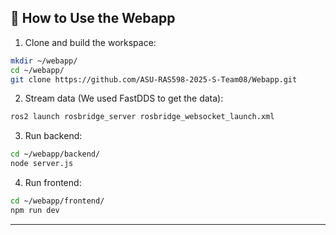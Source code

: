 
## 🚀 How to Use the Webapp

1. Clone and build the workspace:

```bash
mkdir ~/webapp/
cd ~/webapp/
git clone https://github.com/ASU-RAS598-2025-S-Team08/Webapp.git
```

2. Stream data (We used FastDDS to get the data):

```bash
ros2 launch rosbridge_server rosbridge_websocket_launch.xml
```

3. Run backend:

```bash
cd ~/webapp/backend/
node server.js
```

4. Run frontend:

```bash
cd ~/webapp/frontend/
npm run dev
```

---
